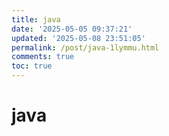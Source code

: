 ```yaml
---
title: java
date: '2025-05-05 09:37:21'
updated: '2025-05-08 23:51:05'
permalink: /post/java-1lymmu.html
comments: true
toc: true
---
```




# java

‍
